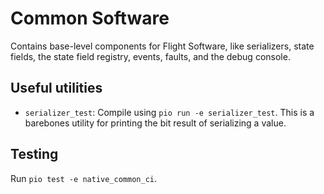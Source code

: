 # Common Software

Contains base-level components for Flight Software, like serializers, state fields, the state field registry, events, faults, and the debug console.

## Useful utilities
- `serializer_test`: Compile using `pio run -e serializer_test`. This is a barebones utility for printing the bit result of serializing a value.

## Testing
Run `pio test -e native_common_ci`.